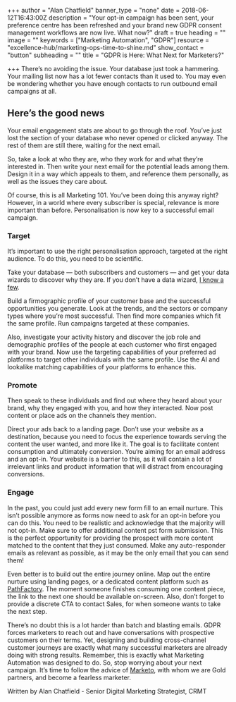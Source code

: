 +++
author = "Alan Chatfield"
banner_type = "none"
date = 2018-06-12T16:43:00Z
description = "Your opt-in campaign has been sent, your preference centre has been refreshed and your brand new GDPR consent management workflows are now live. What now?"
draft = true
heading = ""
image = ""
keywords = ["Marketing Automation", "GDPR"]
resource = "excellence-hub/marketing-ops-time-to-shine.md"
show_contact = "button"
subheading = ""
title = "GDPR is Here: What Next for Marketers?"

+++
There’s no avoiding the issue. Your database just took a hammering. Your mailing list now has a lot fewer contacts than it used to. You may even be wondering whether you have enough contacts to run outbound email campaigns at all.

## Here’s the good news

Your email engagement stats are about to go through the roof. You’ve just lost the section of your database who never opened or clicked anyway. The rest of them are still there, waiting for the next email.

So, take a look at who they are, who they work for and what they’re interested in. Then write your next email for the potential leads among them. Design it in a way which appeals to them, and reference them personally, as well as the issues they care about.

Of course, this is all Marketing 101. You’ve been doing this anyway right? However, in a world where every subscriber is special, relevance is more important than before. Personalisation is now key to a successful email campaign.

### Target

It’s important to use the right personalisation approach, targeted at the right audience. To do this, you need to be scientific.

Take your database — both subscribers and customers — and get your data wizards to discover why they are. If you don’t have a data wizard, [I know a few](https://www.crmtechnologies.com/what-we-do/data-analytics "Data services").

Build a firmographic profile of your customer base and the successful opportunities you generate. Look at the trends, and the sectors or company types where you’re most successful. Then find more companies which fit the same profile. Run campaigns targeted at these companies.

Also, investigate your activity history and discover the job role and demographic profiles of the people at each customer who first engaged with your brand. Now use the targeting capabilities of your preferred ad platforms to target other individuals with the same profile. Use the AI and lookalike matching capabilities of your platforms to enhance this.

### Promote

Then speak to these individuals and find out where they heard about your brand, why they engaged with you, and how they interacted. Now post content or place ads on the channels they mention.

Direct your ads back to a landing page. Don’t use your website as a destination, because you need to focus the experience towards serving the content the user wanted, and more like it. The goal is to facilitate content consumption and ultimately conversion. You‘re aiming for an email address and an opt-in. Your website is a barrier to this, as it will contain a lot of irrelevant links and product information that will distract from encouraging conversions.

### Engage

In the past, you could just add every new form fill to an email nurture. This isn’t possible anymore as forms now need to ask for an opt-in before you can do this. You need to be realistic and acknowledge that the majority will not opt-in. Make sure to offer additional content pst form submission. This is the perfect opportunity for providing the prospect with more content matched to the content that they just consumed. Make any auto-responder emails as relevant as possible, as it may be the only email that you can send them!

Even better is to build out the entire journey online. Map out the entire nurture using landing pages, or a dedicated content platform such as [PathFactory](https://www.pathfactory.com/ "PathFactory - Marketing technology"). The moment someone finishes consuming one content piece, the link to the next one should be available on-screen. Also, don’t forget to provide a discrete CTA to contact Sales, for when someone wants to take the next step.

There’s no doubt this is a lot harder than batch and blasting emails. GDPR forces marketers to reach out and have conversations with prospective customers on their terms. Yet, designing and building cross-channel customer journeys are exactly what many successful marketers are already doing with strong results. Remember, this is exactly what Marketing Automation was designed to do. So, stop worrying about your next campaign. It’s time to follow the advice of [Marketo](https://www.crmtechnologies.com/what-we-do/technology-services/Marketo "Marketo partner"), with whom we are Gold partners, and become a fearless marketer.

Written by Alan Chatfield - Senior Digital Marketing Strategist, CRMT